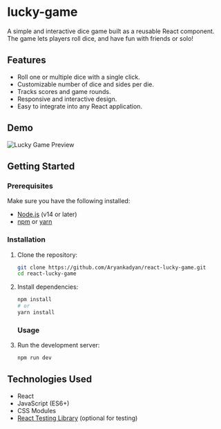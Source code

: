 # lucky-game

A simple and interactive dice game built as a reusable React component. The game lets players roll dice, and have fun with friends or solo!

## Features
- Roll one or multiple dice with a single click.
- Customizable number of dice and sides per die.
- Tracks scores and game rounds.
- Responsive and interactive design.
- Easy to integrate into any React application.

## Demo
![Lucky Game Preview](http://localhost:5173)

## Getting Started

### Prerequisites

Make sure you have the following installed:

- [Node.js](https://nodejs.org/) (v14 or later)
- [npm](https://www.npmjs.com/) or [yarn](https://yarnpkg.com/)

### Installation

1. Clone the repository:

   ```bash
   git clone https://github.com/Aryankadyan/react-lucky-game.git
   cd react-lucky-game
   ```

2. Install dependencies:

   ```bash
   npm install
   # or
   yarn install
   ```

   ### Usage

1. Run the development server:

   ```bash
   npm run dev

## Technologies Used

- React
- JavaScript (ES6+)
- CSS Modules
- [React Testing Library](https://testing-library.com/docs/react-testing-library/intro) (optional for testing)

